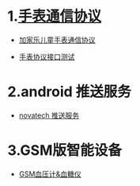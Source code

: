 # 1.[手表通信协议](http://api.huayinghealth.com/doc/watchserver.html)

 - [加家乐儿童手表通信协议](http://api.huayinghealth.com/doc/watchserver_jjl.html)
  
- [手表协议接口测试](http://api.huayinghealth.com/test.php)

# 2.android 推送服务
- [novatech 推送服务](http://api.huayinghealth.com/push/publish.php)

# 3.GSM版智能设备
 - [GSM血压计&血糖仪](http://api.huayinghealth.com/doc/gsm/gsm_bpbg.html)